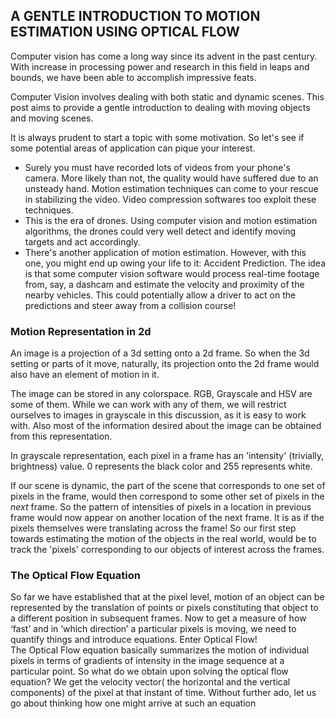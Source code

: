 ## A GENTLE INTRODUCTION TO MOTION ESTIMATION USING OPTICAL FLOW  
Computer vision has come a long way since its advent in the past century. With increase in
processing power and research in this field in leaps and bounds, we have been able to
accomplish impressive feats.  

Computer Vision involves dealing with both static and dynamic scenes. This post aims to provide
a gentle introduction to dealing with moving objects and moving scenes.  

It is always prudent to start a topic with some motivation. So let's see if some potential areas of
application can pique your interest.
 - Surely you must have recorded lots of videos from your phone's camera. More likely than
not, the quality would have suffered due to an unsteady hand. Motion estimation
techniques can come to your rescue in stabilizing the video. Video compression softwares
too exploit these techniques.
 - This is the era of drones. Using computer vision and motion estimation algorithms, the
drones could very well detect and identify moving targets and act accordingly.
 - There's another application of motion estimation. However, with this one, you might end up
owing your life to it: Accident Prediction. The idea is that some computer vision software
would process real-time footage from, say, a dashcam and estimate the velocity and
proximity of the nearby vehicles. This could potentially allow a driver to act on the
predictions and steer away from a collision course!

### Motion Representation in 2d  

An image is a projection of a 3d setting onto a 2d frame. So when the 3d setting or parts of it
move, naturally, its projection onto the 2d frame would also have an element of motion in it.  

The image can be stored in any colorspace. RGB, Grayscale and HSV are some of them. While
we can work with any of them, we will restrict ourselves to images in grayscale in this discussion,
as it is easy to work with. Also most of the information desired about the image can be obtained
from this representation.  

In grayscale representation, each pixel in a frame has an 'intensity' (trivially, brightness) value. 0
represents the black color and 255 represents white.

If our scene is dynamic, the part of the scene that corresponds to one set of pixels in the frame,
would then correspond to some other set of pixels in the *next* frame.
So the pattern of intensities of pixels in a location in previous frame would now appear on another
location of the next frame.
It is as if the pixels themselves were translating across the frame!
So our first step towards estimating the motion of the objects in the real world, would be to track
the 'pixels' corresponding to our objects of interest across the frames.

### The Optical Flow Equation  
So far we have established that at the pixel level, motion of an object can be represented by the
translation of points or pixels constituting that object to a different position in subsequent frames.
Now to get a measure of how ‘fast’ and in ‘which direction’ a particular pixels is moving, we need
to quantify things and introduce equations. Enter Optical Flow!   
The Optical Flow equation
basically summarizes the motion of individual pixels in terms of gradients of intensity in the image
sequence at a particular point. So what do we obtain upon solving the optical flow equation? We
get the velocity vector( the horizontal and the vertical components) of the pixel at that instant of
time. Without further ado, let us go about thinking how one might arrive at such an equation
